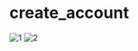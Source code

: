 # create_account

![1](https://github.com/tahaagaoglu/create_account/assets/48286221/325c1371-3e0b-4ad0-820a-0f7168124619)
![2](https://github.com/tahaagaoglu/create_account/assets/48286221/1d6d5796-68f6-4f7c-b88a-4be1bee414b5)
